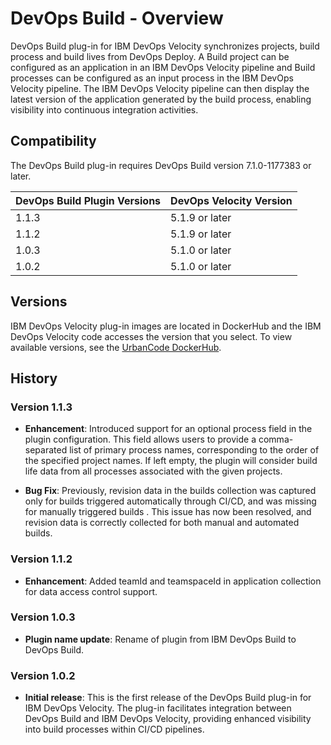 
# DevOps Build - Overview

DevOps Build plug-in for IBM DevOps Velocity synchronizes projects, build process and build lives from DevOps Deploy. A Build project can be configured as an application in an IBM DevOps Velocity pipeline and Build processes can be configured as an input process in the IBM DevOps Velocity pipeline. The IBM DevOps Velocity pipeline can then display the latest version of the application generated by the build process, enabling visibility into continuous integration activities.

## Compatibility

The DevOps Build plug-in requires DevOps Build version 7.1.0-1177383 or later.

| DevOps Build Plugin Versions | DevOps Velocity Version |
| --- | --- |
| 1.1.3 | 5.1.9 or later |
| 1.1.2 | 5.1.9 or later |
| 1.0.3 | 5.1.0 or later |
| 1.0.2 | 5.1.0 or later |

## Versions

IBM DevOps Velocity plug-in images are located in DockerHub and the IBM DevOps Velocity code accesses the version that you select. To view available versions, see the [UrbanCode DockerHub](https://hub.docker.com/r/urbancode/ucv-ext-build/tags).

## History

### Version 1.1.3

* **Enhancement**: Introduced support for an optional process field in the plugin configuration.
This field allows users to provide a comma-separated list of primary process names, corresponding to the order of the specified project names. If left empty, the plugin will consider build life data from all processes associated with the given projects.

* **Bug Fix**: Previously, revision data in the builds collection was captured only for builds triggered automatically through CI/CD, and was missing for manually triggered builds . This issue has now been resolved, and revision data is correctly collected for both manual and automated builds.

### Version 1.1.2

* **Enhancement**: Added teamId and teamspaceId in application collection for data access control support.

### Version 1.0.3

* **Plugin name update**: Rename of plugin from IBM DevOps Build to DevOps Build.

### Version 1.0.2

* **Initial release**: This is the first release of the DevOps Build plug-in for IBM DevOps Velocity. The plug-in facilitates integration between DevOps Build and IBM DevOps Velocity, providing enhanced visibility into build processes within CI/CD pipelines.

